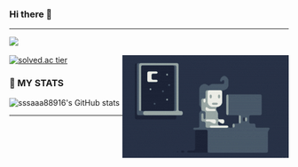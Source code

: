 ### Hi there 👋
---
<a href="mailto:sar6747@naver.com" target="_black"><img src="https://img.shields.io/badge/sar6747@naver.com-62B47A?style=flat-square&logo=Naver&logoColor=white"/></a>

[![solved.ac tier](http://mazassumnida.wtf/api/mini/generate_badge?boj={ssaa889})](https://solved.ac/{ssaa889})
<img src="https://raw.githubusercontent.com/AVS1508/AVS1508/master/assets/Night-Coding.gif" align="right">


### 💪 MY STATS
![sssaaa88916's GitHub stats](https://github-readme-stats.vercel.app/api?username=sssaaa88916&theme=tokyonight&show_icons=true)
<hr>

<!--
**sssaaa88916/sssaaa88916** is a ✨ _special_ ✨ repository because its `README.md` (this file) appears on your GitHub profile.

Here are some ideas to get you started:

- 🔭 I’m currently working on ...
- 🌱 I’m currently learning ...
- 👯 I’m looking to collaborate on ...
- 🤔 I’m looking for help with ...
- 💬 Ask me about ...
- 📫 How to reach me: ...
- 😄 Pronouns: ...
- ⚡ Fun fact: ...
-->
